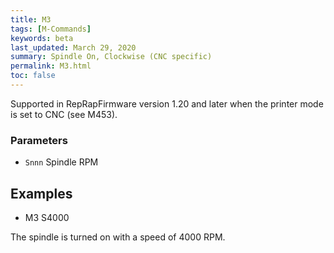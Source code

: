 ```yaml
---
title: M3
tags: [M-Commands] 
keywords: beta 
last_updated: March 29, 2020 
summary: Spindle On, Clockwise (CNC specific) 
permalink: M3.html
toc: false 
---
```



Supported in RepRapFirmware version 1.20 and later when the printer mode is set to CNC (see M453).

### Parameters

* `Snnn` Spindle RPM

## Examples

* M3 S4000

The spindle is turned on with a speed of 4000 RPM.


